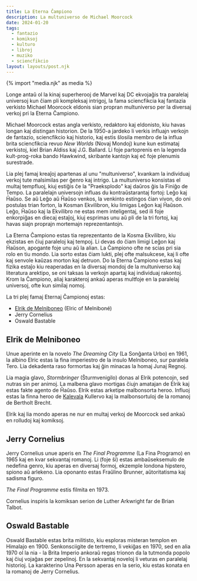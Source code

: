 ```yaml
---
title: La Eterna Ĉampiono
description: La multuniverso de Michael Moorcock
date: 2024-01-20
tags:
  - fantazio
  - komiksoj
  - kulturo
  - libroj
  - muziko
  - sciencfikcio
layout: layouts/post.njk
---
```

{% import "media.njk" as media %}

Longe antaŭ ol la kinaj superherooj de Marvel kaj DC ekvojaĝis tra paralelaj universoj kun ĉiam pli kompleksaj intrigoj, la fama sciencfikcia kaj fantazia verkisto Michael Moorcock eldonis sian propran multuniverso per la diversaj verkoj pri la Eterna Ĉampiono.

Michael Moorcock estas angla verkisto, redaktoro kaj eldonisto, kiu havas longan kaj distingan historion. De la 1950-a jardeko li verkis influajn verkojn de fantazio, sciencfikcio kaj historio, kaj estis ŝlosila membro de la influa brita sciencfikcia revuo _New Worlds_ (Novaj Mondoj) kune kun estimataj verkistoj, kiel Brian Aldiss kaj J.G. Ballard. Li foje partoprenis en la legenda kult-prog-roka bando Hawkwind, skribante kantojn kaj eĉ foje plenumis surestrade.

Lia plej famaj kreaĵoj apartenas al unu "multuniverso", kvankam la individuaj verkoj tute malsimilas per ĝenro kaj intrigo. La multuniverso konsistas el multaj tempfluoj, kiuj estiĝis ĉe la "Praeksplodo" kaj daŭros ĝis la Finiĝo de Tempo. La paralelajn universojn influas du kontraŭstarantaj fortoj: Leĝo kaj Ĥaŭso. Se aŭ Leĝo aŭ Ĥaŭso venkos, la venkinto estingos ĉian vivon, do oni postulas trian forton, la Kosman Ekvilibron, kiu limigas Leĝon kaj Ĥaŭson. Leĝo, Ĥaŭso kaj la Ekvilibro ne estas mem inteligentaj, sed ili foje enkorpiĝas en diecaj estaĵoj, kiuj esprimas unu aŭ pli de la tri fortoj, kaj havas siajn proprajn mortemajn reprezentantojn.

La Eterna Ĉampiono estas tia reprezentanto de la Kosma Ekvilibro, kiu ekzistas en ĉiuj paraleloj kaj tempoj. Li devas do ĉiam limigi Leĝon kaj Ĥaŭson, apogante foje unu aŭ la alian. La Ĉampiono ofte ne scias pri sia rolo en tiu mondo. Lia sorto estas ĉiam lukti, plej ofte malsukcese, kaj li ofte kaj senvole kaŭzas morton kaj detruon. Do la Eterna Ĉampiono estas kaj fizika estaĵo kiu reaperadas en la diversaj mondoj de la multuniverso kaj literatura arektipo, se oni taksas la verkojn apartaj kaj individuaj rakontoj. Krom la Ĉampiono, aliaj karakteroj ankaŭ aperas multfoje en la paralelaj universoj, ofte kun similaj nomoj.

La tri plej famaj Eternaj Ĉampionoj estas:

* [Elrik de Melniboneo](https://en.wikipedia.org/wiki/Elric_of_Melnibon%C3%A9) (Elric of Melniboné)
* Jerry Cornelius
* Oswald Bastable

## Elrik de Melniboneo

Unue aperinte en la novelo _The Dreaming City_ (La Sonĝanta Urbo) en 1961, la albino Elric estas la fina imperiestro de la insulo Melniboneo, sur paralela Tero.  Lia dekadenta raso formortas kaj ĝin minacas la homaj Junaj Regnoj.

Lia magia glavo, _Stormbringer_ (Ŝturmvenigilo) donas al Elrik potencojn, sed nutras sin per animoj. La malbena glavo mortigas ĉiujn amatajan de Elrik kaj estas fakte agento de Ĥaŭso. Elrik estas arketipe malbonsorta heroo. Influoj estas la finna heroo de [Kalevala](https://en.wikipedia.org/wiki/Kalevala) Kullervo kaj la malbonsortuloj de la romanoj de Bertholt Brecht.

Elrik kaj lia mondo aperas ne nur en multaj verkoj de Moorcock sed ankaŭ en rolludoj kaj komiksoj.

## Jerry Cornelius

Jerry Cornelius unue aperis en _The Final Programme_ (La Fina Programo) en 1965 kaj en kvar sekvantaj romanoj. Li (foje ŝi) estas ambaŭseksemulo de nedefina genro, kiu aperas en diversaj formoj, ekzemple londona hipstero, spiono aŭ arlekeno. Lia oponanto estas Fraŭlino Brunner, aŭtoritatisma kaj sadisma figuro.

_The Final Programme_ estis filmita en 1973.

Cornelius inspiris la komiksan serion de Luther Arkwright far de Brian Talbot.

## Oswald Bastable

Oswald Bastable estas brita militisto, kiu esploras misteran templon en Himalajo en 1900. Senkonsciigite de tertremo, li vekiĝas en 1970, sed en alia 1970 ol la nia - la Brita Imperio ankoraŭ regas trionon da la tutmonda popolo kaj ĉiuj vojaĝas per zepelinoj. En la sekvantaj noveloj li veturas en paralelaj historioj. La karakterino Una Persson aperas en la serio, kiu estas konata en la romanoj de Jerry Cornelius.

